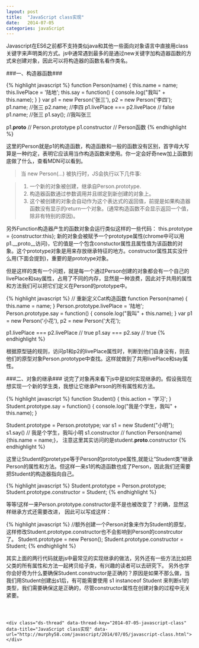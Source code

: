 ```yaml
---
layout: post
title:  "JavaScript class实现"
date:   2014-07-05
categories: javaScript
---
```


Javascript在ES6之前都不支持类似java和其他一些面向对象语言中直接用class关键字来声明类的方式。js中通常遇到最多的是通过new关键字加构造器函数的方式来创建对象，因此可以将构造器的函数名看作类名。

###一、构造器函数###

{% highlight javascript %}
function Person(name) {
    this.name = name;
    this.livePlace = '陆地';
    this.say = function() {
        console.log("我叫" + this.name);
    }
}
var p1 = new Person('张三'),
    p2 = new Person('李四');
p1.name;  //张三
p2.name;  //李四
p1.livePlace === p2.livePlace // false
p1.name;  //张三
p1.say(); //我叫张三

p1.__proto__ // Person.prototype
p1.constructor // Person函数
{% endhighlight %}

这里的Person就是p1的构造函数，构造函数和一般的函数没有区别，首字母大写算是一种约定，表明它应该用当作构造函数来使用。你一定会好奇new加上函数到底做了什么，查看MDN可以看到。

>当 new Person(...) 被执行时，JS会执行以下几件事:

>1. 一个新的对象被创建，继承自Person.prototype.
>2. 构造器函数通过参数调用并且绑定到新创建的对象上。
>3. 这个被创建的对象会自动作为这个表达式的返回值，前提是如果构造器函数没有显示的return一个对象。(通常构造函数不会显示返回一个值，除非有特别的原因)。

另外Function构造器产生的函数对象会运行类似这样的一些代码：
this.prototype = {constructor:this};
新的对象会被赋予一个prototype属性(chrome中可以用p1.__proto__访问)，它的值是一个包含constuctor属性且属性值为该函数的对象。这个prototype对象是用来存放继承特征的地方。constructor属性其实没什么用(下面会提到)，重要的是prototype对象。

但是这样的类有一个问题，就是每一个通过Person创建的对象都会有一个自己的livePlace和say属性，占用了不同的内存，显然是一种浪费，因此对于共用的属性和方法我们可以把它们定义在Person的prototype中。

{% highlight javascript %}
// 重新定义Cat构造函数
function Person(name) {
    this.name = name;
}
Person.prototype.livePlace = '陆地';
Person.prototype.say = function() {
    console.log("我叫" + this.name);
}
var p1 = new Person('小花'),
    p2 = new Person('大花');

p1.livePlace === p2.livePlace // true
p1.say  === p2.say  // true
{% endhighlight %}

根据原型链的规则，访问p1和p2的livePlace属性时，判断到他们自身没有，则去他们的原型对象Person.prototype中查找。这样就做到了共用livePlace和say属性。

###二、对象的继承###
说完了对象再来看下js中是如何实现继承的。假设我现在想实现一个新的学生类，我想让它继承Person的所有属性和方法。

{% highlight javascript %}
function Student() {
    this.action = '学习';
}
Student.prototype.say = function() {
    console.log("我是个学生，我叫" + this.name);
}

Student.prototype = Person.prototype;
var s1 = new Student("小明");
s1.say() // 我是个学生，我叫小明
s1.constructor // function Person(name) {this.name = name;}， 注意这里其实访问的是student.__proto__.constructor
{% endhighlight %}

这里让Student的protetype等于Person的prototype属性,就能让“Student类”继承Person的属性和方法。但这样一来s1的构造函数也成了Person，因此我们还需要把Student的构造器指向自己。

{% highlight javascript %}
Student.prototype = Person.prototype;
Student.prototype.constructor = Student;
{% endhighlight %}

等等!这样一来Person.prototype.constructor是不是也被改变了？的确，显然这样继承方式还需要改进，
因此可以写成这样：

{% highlight javascript %}
//额外创建一个Person对象来作为Student的原型，这样修改Student.prototype.constructor也不会影响到Person的constrcutor了。
Student.prototype = new Person(); 
Student.prototype.constructor = Student;
{% endhighlight %}

其实上面的两行代码就是js中最常见的实现继承的做法，另外还有一些方法比如把父类的所有属性和方法一起拷贝给子类，有兴趣的读者可以去研究下。
另外也学你会好奇为什么要确保Student.constructor是正确的？原因是如果不那么做，当我们用Student创建出s1后，有可能需要使用 s1 instanceof Student 来判断s1的类型，我们需要确保这是正确的，尽管constructor属性在创建对象的过程中无关紧要。




<div style="height: 30px"></div>

<!-- 多说评论框 start -->
    <div class="ds-thread" data-thread-key="2014-07-05-javascript-class" data-title="JavaScript class实现" data-url="http://murphy58.com/javascript/2014/07/05/javascript-class.html"></div>
<!-- 多说评论框 end -->
<!-- 多说公共JS代码 start (一个网页只需插入一次) -->
<script type="text/javascript">
var duoshuoQuery = {short_name:"murphy58"};
    (function() {
        var ds = document.createElement('script');
        ds.type = 'text/javascript';ds.async = true;
        ds.src = (document.location.protocol == 'https:' ? 'https:' : 'http:') + '//static.duoshuo.com/embed.js';
        ds.charset = 'UTF-8';
        (document.getElementsByTagName('head')[0] 
         || document.getElementsByTagName('body')[0]).appendChild(ds);
    })();
    </script>
<!-- 多说公共JS代码 end -->

